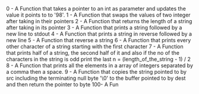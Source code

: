 0 - A Function that takes a pointer to an int as parameter and updates the value it points to to '98'.
1 - A Function that swaps the values of two integer after taking in their pointers
2 - A Function that returns the length of a string after taking in its pointer
3 - A Function that prints a string followed by a new line to stdout
4 - A Function that prints a string in reverse followed by a new line
5 - A Function that reverse a string
6 - A Function that prints every other character of a string starting with the first character
7 - A Function that prints half of a string, the second half of it and also if the no of the characters in the string is odd print the last n = (length_of_the_string - 1) / 2
8 - A Function that prints all the elements in a array of integers separated by a comma then a space.
9 - A Function that copies the string pointed to by src including the terminating null byte '\0' to the buffer pointed to by dest and then return the pointer to byte
100- A Fun
